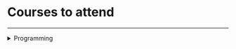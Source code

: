 
# Courses to attend

---

<details>
<summary>Programming</summary>
<br>
<details>
<summary>Sport Programming</summary>
<br>

[Основы теории графов](https://stepik.org/course/111246/)

[Быстрый старт в ИИ](https://stepik.org/course/80782/)
 
[Основы С/С++ для СП](https://stepik.org/course/80538/)
 
[Быстрый старт в СП](https://stepik.org/course/64454/)
 
[Быстрый старт в СП ч.2](https://stepik.org/course/93079/)

</details>
